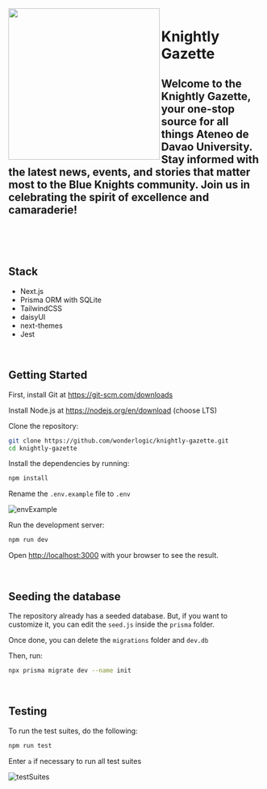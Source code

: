 <img align="left" width="300" height="300" src="https://github.com/wonderlogic/knightly-gazette/assets/121211185/20b80b8c-590f-497b-9eab-8053de902b4a">
<h1>Knightly Gazette</h1>
<h2>Welcome to the Knightly Gazette, your one-stop source for all things Ateneo de Davao University. Stay informed with the latest news, events, and stories that matter most to the Blue Knights community. Join us in celebrating the spirit of excellence and camaraderie!</h2>
<br />
<br />
<br />

## Stack

- Next.js
- Prisma ORM with SQLite
- TailwindCSS
- daisyUI
- next-themes
- Jest

<br />

## Getting Started

First, install Git at https://git-scm.com/downloads

Install Node.js at https://nodejs.org/en/download (choose LTS)

Clone the repository:
```bash
git clone https://github.com/wonderlogic/knightly-gazette.git
cd knightly-gazette
```

Install the dependencies by running:
```bash
npm install
```

Rename the `.env.example` file to `.env`

![envExample](https://github.com/wonderlogic/knightly-gazette/assets/121211185/a40fd756-a1d9-41f8-8c15-eff9f663f9f3)

Run the development server:

```bash
npm run dev
```

Open [http://localhost:3000](http://localhost:3000) with your browser to see the result.

<br />

## Seeding the database

The repository already has a seeded database. But, if you want to customize it, you can edit the `seed.js` inside the `prisma` folder.

Once done, you can delete the `migrations` folder and `dev.db`

Then, run:
```bash
npx prisma migrate dev --name init
```

<br />

## Testing

To run the test suites, do the following:
```bash
npm run test
```

Enter `a` if necessary to run all test suites

![testSuites](https://github.com/wonderlogic/knightly-gazette/assets/121211185/fd791fb5-6bb5-47db-9a08-d8322434d810)

